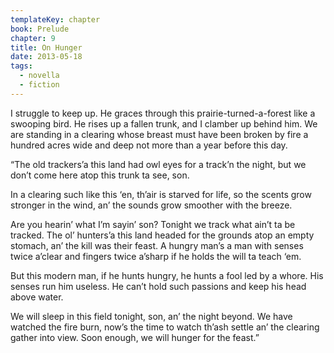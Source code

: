 ```yaml
---
templateKey: chapter
book: Prelude
chapter: 9
title: On Hunger
date: 2013-05-18
tags:
  - novella
  - fiction
---
```


I struggle to keep up. He graces through this
prairie-turned-a-forest like a swooping bird. He rises up a fallen
trunk, and I clamber up behind him. We are standing in a clearing
whose breast must have been broken by fire a hundred acres wide and
deep not more than a year before this day.

“The old trackers’a this land had owl eyes for a track’n the night,
but we don’t come here atop this trunk ta see, son.

In a clearing such like this ‘en, th’air is starved for life, so the
scents grow stronger in the wind, an’ the sounds grow smoother with
the breeze.

Are you hearin’ what I’m sayin’ son? Tonight we track what ain’t ta
be tracked. The ol’ hunters’a this land headed for the grounds atop
an empty stomach, an’ the kill was their feast. A hungry man’s a man
with senses twice a’clear and fingers twice a’sharp if he holds the
will ta teach ‘em.

But this modern man, if he hunts hungry, he hunts a fool led by a
whore. His senses run him useless. He can’t hold such passions and
keep his head above water.

We will sleep in this field tonight, son, an’ the night beyond. We
have watched the fire burn, now’s the time to watch th’ash settle
an’ the clearing gather into view. Soon enough, we will hunger for
the feast.”